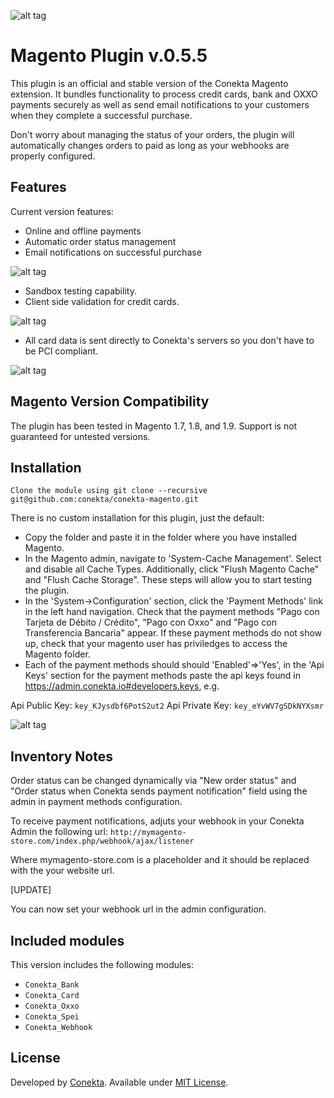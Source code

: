 ![alt tag](https://raw.github.com/conekta/conekta-magento/master/readme_files/cover.png)

Magento Plugin v.0.5.5
=======================
This plugin is an official and stable version of the Conekta Magento extension. It bundles functionality to process credit cards, bank and OXXO payments securely as well as send email notifications to your customers when they complete a successful purchase.

Don't worry about managing the status of your orders, the plugin will automatically changes orders to paid as long as your webhooks are properly configured.

Features
--------
Current version features:

* Online and offline payments
* Automatic order status management
* Email notifications on successful purchase

![alt tag](https://raw.github.com/conekta/conekta-magento/master/readme_files/invoice.png)

* Sandbox testing capability.
* Client side validation for credit cards.

![alt tag](https://raw.github.com/conekta/conekta-magento/master/readme_files/card_validation.png)

* All card data is sent directly to Conekta's servers so you don't have to be PCI compliant.

![alt tag](https://raw.github.com/conekta/conekta-magento/master/readme_files/server_validation.png)

Magento Version Compatibility
-----------------------------
The plugin has been tested in Magento 1.7, 1.8, and 1.9. Support is not guaranteed for untested versions.

Installation
-----------

	Clone the module using git clone --recursive git@github.com:conekta/conekta-magento.git

There is no custom installation for this plugin, just the default:

  * Copy the folder and paste it in the folder where you have installed Magento.
  * In the Magento admin, navigate to 'System-Cache Management'. Select and disable all Cache Types.  Additionally, click "Flush Magento Cache" and "Flush Cache Storage".  These steps will allow you to start testing the plugin.
  * In the 'System->Configuration' section, click the 'Payment Methods' link in the left hand navigation.  Check that the payment methods "Pago con Tarjeta de Débito / Crédito", "Pago con Oxxo" and "Pago con Transferencia Bancaria" appear. If these payment methods do not show up, check that your magento user has priviledges to access the Magento folder.
  * Each of the payment methods should should 'Enabled'=>'Yes', in the 'Api Keys' section for the payment methods paste the api keys found in https://admin.conekta.io#developers.keys, e.g.
    
Api Public Key: 
    `key_KJysdbf6PotS2ut2`
Api Private Key: 
    `key_eYvWV7gSDkNYXsmr`
    
![alt tag](https://raw.github.com/conekta/conekta-magento/master/readme_files/admin.png)

Inventory Notes
---------------

Order status can be changed dynamically via "New order status" and "Order status when Conekta sends payment notification" field using the admin in payment methods configuration.

To receive payment notifications, adjuts your webhook in your Conekta Admin the following url:
    `http://mymagento-store.com/index.php/webhook/ajax/listener`

Where mymagento-store.com is a placeholder and it should be replaced with the your website url.

[UPDATE]

You can now set your webhook url in the admin configuration.

Included modules
----------------
This version includes the following modules:

* `Conekta_Bank`
* `Conekta_Card`
* `Conekta_Oxxo`
* `Conekta_Spei`
* `Conekta_Webhook`

License
-------
Developed by [Conekta](https://www.conekta.io). Available under [MIT License](LICENSE).
